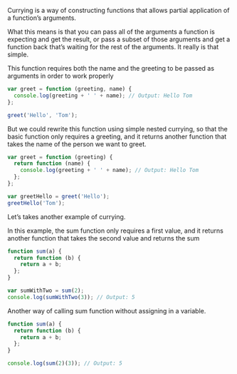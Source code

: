 Currying is a way of constructing functions that allows partial application of a function’s arguments.

What this means is that you can pass all of the arguments a function is expecting and get the result, or pass a subset of those arguments and get a function back that’s waiting for the rest of the arguments. It really is that simple.

This function requires both the name and the greeting to be passed as arguments in order to work properly

```js
var greet = function (greeting, name) {
  console.log(greeting + ' ' + name); // Output: Hello Tom
};

greet('Hello', 'Tom');
```

But we could rewrite this function using simple nested currying, so that the basic function only requires a greeting, and it returns another function that takes the name of the person we want to greet.

```js
var greet = function (greeting) {
  return function (name) {
    console.log(greeting + ' ' + name); // Output: Hello Tom
  };
};

var greetHello = greet('Hello');
greetHello('Tom');
```

Let’s takes another example of currying.

In this example, the sum function only requires a first value, and it returns another function that takes the second value and returns the sum

```js
function sum(a) {
  return function (b) {
    return a + b;
  };
}

var sumWithTwo = sum(2);
console.log(sumWithTwo(3)); // Output: 5
```

Another way of calling sum function without assigning in a variable.

```js
function sum(a) {
  return function (b) {
    return a + b;
  };
}

console.log(sum(2)(3)); // Output: 5
```